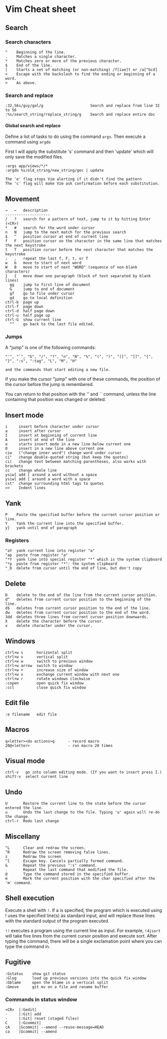 # Vim Cheat sheet

## Search

### Search characters

    ^    Beginning of the line.
    .    Matches a single character. 
    *    Matches zero or more of the previous character. 
    $    End of the line.
    [    Starts a set of matching (or non-matching) /f[iae]t or /a[^bcd] 
    <    Escape with the backslash to find the ending or beginning of a word. 
    >    As above.

### Search and replace

    :32,56s/guy/gal/g                     Search and replace from line 32 to 56 
    :%s/search_string/replace_string/g    Search and replace entire doc 

#### Global search and replace

Define a list of tasks to do using the command `args`. Then execute a command using `argdo` 

First I will apply the substitute 's' command and then 'update' which will only save the modified files.

    :args app/views/*/*
    :argdo %s/old_string/new_string/gec | update

    The 'e' flag stops Vim alerting if it didn't find the pattern
    The 'c' flag will make Vim ask confirmation before each substitution.

## Movement

    →   ←   description
    --------------------
    /   ?   search for a pattern of text, jump to it by hitting Enter (<CR>)
    *   #   search for the word under cursor
    n   N   jump to the next match for the previous search
    $   ^   position cursor at end of current line
    f   F   position cursor on the character in the same line that matches the next keystroke
    t   T   position cursor before the next character that matches the keystroke
    ;   ,   repeat the last f, F, t, or T
    w   b   move to start of next word
    W   B   move to start of next "WORD" (sequence of non-blank characters)
    }   {   move down one paragraph (block of text separated by blank lines)
      gg    jump to first line of document
      G     jump to end of document
      gf    go to file under cursor
      gd    go to local definition
    ctrl-b  page up
    ctrl-f  page down
    ctrl-d  half page down
    ctrl-u  half page up
    ctrl-G  show current line
      ^^    go back to the last file edited. 

### Jumps

A "jump" is one of the following commands: 

    "'", "`", "G", "/", "?", "n", "N", "%", "(", ")", "[[", "]]", "{", "}", ":s", ":tag", "L", "M", "H"

    and the commands that start editing a new file.

If you make the cursor "jump" with one of these commands, the position of the cursor before the jump is remembered.

You can return to that position with the _''_ and _``_ command, unless the line containing that position was changed or deleted.

## Insert mode

    i     insert before character under cursor
    a     insert after cursor
    I     insert at beginning of current line
    A     insert at end of the line
    o     starts insert mode in a new line below current one
    O     insert in a new line above current one
    ciw   ("change inner word") change word under cursor
    ci"   change double-quoted string (but keep the quotes)
    ci(   change text between matching parentheses, also works with brackets
    cc    change whole line
    ysiw] add [ around a word without a space
    ysiw[ add [ around a word with a space
    cst"  change surrounding html tags to quotes
    >>    Indent lines

## Yank

    P    Paste the specified buffer before the current cursor position or line.
    Y    Yank the current line into the specified buffer. 
    y}   yank until end of paragraph

### Registers

    "aY  yank current line into register "a"
    "ap  paste from register "a"
    "*Y  yank line into special register "*" which is the system clipboard
    "*p  paste from register "*": the system clipboard
    "_D  delete from cursor until the end of line, but don't copy


## Delete 

    D    delete to the end of the line from the current cursor position. 
    d^   deletes from current cursor position to the beginning of the line. 
    d$   deletes from current cursor position to the end of the line. 
    dw   deletes from current cursor position to the end of the word. 
    3dd  deletes three lines from current cursor position downwards. 
    X    delete the character before the cursor. 
    x    delete character under the cursor.

## Windows 

    ctrl+w s      horizontal split
    ctrl+w v      vertical split
    ctrl+w w      switch to previous window
    ctrl+w arrow  switch to window
    ctrl+w +      increase size of window
    ctrl+w x      exchange current window with next one
    ctrl+w r      rotate windows clockwise 
    :copen        open quick fix window
    :ccl          close quick fix window

## Edit file

    :e filename   edit file

## Macros 

    q<letter><do actions>q      - record macro
    20@<letter>                 - run macro 20 times

## Visual mode

    ctrl-v   go into column editing mode. (If you want to insert press I.)
    shift-v  select current line

## Undo

    U       Restore the current line to the state before the cursor entered the line. 
    u       Undo the last change to the file. Typing 'u' again will re-do the change. 
    ctrl-r  Redo last change

## Miscellany 

    ^L      Clear and redraw the screen. 
    ^R      Redraw the screen removing false lines. 
    z       Redraw the screen
    ^[      Escape key. Cancels partially formed command. 
    &       Repeat the previous ":s" command. 
    .       Repeat the last command that modified the file. 
    @       Type the command stored in the specified buffer. 
    m       Mark the current position with the char specified after the 'm' command. 

## Shell execution

Execute a shell with `!`. If a is specified, the program which is executed using ! uses the specified line(s) as standard input, and will replace those lines with the standard output of the program executed.

`!!` executes a program using the current line as input. For example, `!4jsort` will take five lines from the current cursor position and execute sort. After typing the command, there will be a single exclamation point where you can type the command in. 

## Fugitive

    :Gstatus    show git status
    :Glog       load up previous versions into the quick fix window
    :Gblame     open the blame in a vertical split
    :Gmove      git mv on a file and rename buffer

### Commands in status window

    <CR>  |:Gedit|
    -     |:Git| add
    -     |:Git| reset (staged files)
    C     |:Gcommit|
    cA    |Gcommit| --amend --reuse-message=HEAD
    ca    |Gcommit| --amend

